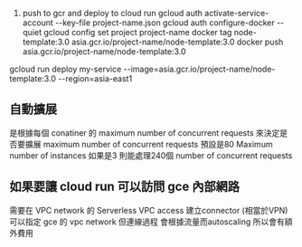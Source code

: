 1. push to gcr and deploy to cloud run
gcloud auth activate-service-account --key-file project-name.json
gcloud auth configure-docker --quiet
gcloud config set project project-name
docker tag node-template:3.0 asia.gcr.io/project-name/node-template:3.0
docker push asia.gcr.io/project-name/node-template:3.0

gcloud run deploy my-service --image=asia.gcr.io/project-name/node-template:3.0 --region=asia-east1


## 自動擴展
是根據每個 conatiner 的 maximum number of concurrent requests 來決定是否要擴展
maximum number of concurrent requests 預設是80 
Maximum number of instances 如果是3 則能處理240個 number of concurrent requests



## 如果要讓 cloud run 可以訪問 gce 內部網路
需要在 VPC network 的 Serverless VPC access 建立connector (相當於VPN)
可以指定 gce 的 vpc network
但連線過程 會根據流量而autoscaling 所以會有額外費用